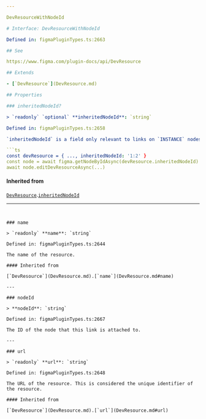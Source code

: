 ```yaml
---

DevResourceWithNodeId

# Interface: DevResourceWithNodeId

Defined in: figmaPluginTypes.ts:2663

## See

https://www.figma.com/plugin-docs/api/DevResource

## Extends

- [`DevResource`](DevResource.md)

## Properties

### inheritedNodeId?

> `readonly` `optional` **inheritedNodeId**: `string`

Defined in: figmaPluginTypes.ts:2658

`inheritedNodeId` is a field only relevant to links on `INSTANCE` nodes. If `inheritedNodeId` is defined, the link is inherited from a main component or a component set. If you want to edit or delete the inherited link, you will need to go to the main node to do so. For example:

```ts
const devResource = { ..., inheritedNodeId: '1:2' }
const node = await figma.getNodeByIdAsync(devResource.inheritedNodeId)
await node.editDevResourceAsync(...)
```

#### Inherited from

[`DevResource`](DevResource.md).[`inheritedNodeId`](DevResource.md#inheritednodeid)

---
```


### name

> `readonly` **name**: `string`

Defined in: figmaPluginTypes.ts:2644

The name of the resource.

#### Inherited from

[`DevResource`](DevResource.md).[`name`](DevResource.md#name)

---

### nodeId

> **nodeId**: `string`

Defined in: figmaPluginTypes.ts:2667

The ID of the node that this link is attached to.

---

### url

> `readonly` **url**: `string`

Defined in: figmaPluginTypes.ts:2648

The URL of the resource. This is considered the unique identifier of the resource.

#### Inherited from

[`DevResource`](DevResource.md).[`url`](DevResource.md#url)
